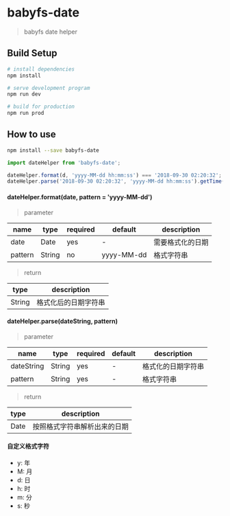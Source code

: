# babyfs-date

> babyfs date helper

## Build Setup

``` bash
# install dependencies
npm install

# serve development program
npm run dev

# build for production
npm run prod
```

## How to use

``` bash
npm install --save babyfs-date
```

``` javascript
import dateHelper from 'babyfs-date';

dateHelper.format(d, 'yyyy-MM-dd hh:mm:ss') === '2018-09-30 02:20:32';
dateHelper.parse('2018-09-30 02:20:32', 'yyyy-MM-dd hh:mm:ss').getTime() === new Date(2018, 8, 30, 2, 20, 32, 123).getTime();
```

#### dateHelper.format(date, pattern = 'yyyy-MM-dd')

>parameter

name | type | required | default | description
----|----|----|----|----
date | Date | yes | - | 需要格式化的日期
pattern | String | no | yyyy-MM-dd | 格式字符串

>return

type | description
----|----
String | 格式化后的日期字符串

#### dateHelper.parse(dateString, pattern)

>parameter

name | type | required | default | description
----|----|----|----|----
dateString | String | yes | - | 格式化的日期字符串
pattern | String | yes | - | 格式字符串

>return

type | description
----|----
Date | 按照格式字符串解析出来的日期

#### 自定义格式字符
* y: 年
* M: 月
* d: 日
* h: 时
* m: 分
* s: 秒
